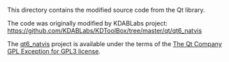 This directory contains the modified source code from the Qt library.

The code was originally modified by KDABLabs project:
https://github.com/KDABLabs/KDToolBox/tree/master/qt/qt6_natvis

The [qt6_natvis](https://github.com/KDAB/KDToolBox/tree/master/qt/qt6_natvis) project is available under
the terms of the [The Qt Company GPL Exception for GPL3 license](https://github.com/KDAB/KDToolBox/tree/master/LICENSES/LicenseRef-Qt-GPL-3.0_EXCEPTION.txt).
